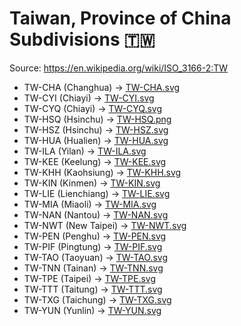 # Taiwan, Province of China Subdivisions 🇹🇼

Source: https://en.wikipedia.org/wiki/ISO_3166-2:TW

* TW-CHA (Changhua) -> [TW-CHA.svg](https://github.com/amckenna41/iso3166-flag-icons/blob/main/iso3166-2-icons/TW/TW-CHA.svg)
* TW-CYI (Chiayi) -> [TW-CYI.svg](https://github.com/amckenna41/iso3166-flag-icons/blob/main/iso3166-2-icons/TW/TW-CYI.svg)
* TW-CYQ (Chiayi) -> [TW-CYQ.svg](https://github.com/amckenna41/iso3166-flag-icons/blob/main/iso3166-2-icons/TW/TW-CYQ.svg)
* TW-HSQ (Hsinchu) -> [TW-HSQ.png](https://github.com/amckenna41/iso3166-flag-icons/blob/main/iso3166-2-icons/TW/TW-HSQ.png)
* TW-HSZ (Hsinchu) -> [TW-HSZ.svg](https://github.com/amckenna41/iso3166-flag-icons/blob/main/iso3166-2-icons/TW/TW-HSZ.svg)
* TW-HUA (Hualien) -> [TW-HUA.svg](https://github.com/amckenna41/iso3166-flag-icons/blob/main/iso3166-2-icons/TW/TW-HUA.svg)
* TW-ILA (Yilan) -> [TW-ILA.svg](https://github.com/amckenna41/iso3166-flag-icons/blob/main/iso3166-2-icons/TW/TW-ILA.svg)
* TW-KEE (Keelung) -> [TW-KEE.svg](https://github.com/amckenna41/iso3166-flag-icons/blob/main/iso3166-2-icons/TW/TW-KEE.svg)
* TW-KHH (Kaohsiung) -> [TW-KHH.svg](https://github.com/amckenna41/iso3166-flag-icons/blob/main/iso3166-2-icons/TW/TW-KHH.svg)
* TW-KIN (Kinmen) -> [TW-KIN.svg](https://github.com/amckenna41/iso3166-flag-icons/blob/main/iso3166-2-icons/TW/TW-KIN.svg)
* TW-LIE (Lienchiang) -> [TW-LIE.svg](https://github.com/amckenna41/iso3166-flag-icons/blob/main/iso3166-2-icons/TW/TW-LIE.svg)
* TW-MIA (Miaoli) -> [TW-MIA.svg](https://github.com/amckenna41/iso3166-flag-icons/blob/main/iso3166-2-icons/TW/TW-MIA.svg)
* TW-NAN (Nantou) -> [TW-NAN.svg](https://github.com/amckenna41/iso3166-flag-icons/blob/main/iso3166-2-icons/TW/TW-NAN.svg)
* TW-NWT (New Taipei) -> [TW-NWT.svg](https://github.com/amckenna41/iso3166-flag-icons/blob/main/iso3166-2-icons/TW/TW-NWT.svg)
* TW-PEN (Penghu) -> [TW-PEN.svg](https://github.com/amckenna41/iso3166-flag-icons/blob/main/iso3166-2-icons/TW/TW-PEN.svg)
* TW-PIF (Pingtung) -> [TW-PIF.svg](https://github.com/amckenna41/iso3166-flag-icons/blob/main/iso3166-2-icons/TW/TW-PIF.svg)
* TW-TAO (Taoyuan) -> [TW-TAO.svg](https://github.com/amckenna41/iso3166-flag-icons/blob/main/iso3166-2-icons/TW/TW-TAO.svg)
* TW-TNN (Tainan) -> [TW-TNN.svg](https://github.com/amckenna41/iso3166-flag-icons/blob/main/iso3166-2-icons/TW/TW-TNN.svg)
* TW-TPE (Taipei) -> [TW-TPE.svg](https://github.com/amckenna41/iso3166-flag-icons/blob/main/iso3166-2-icons/TW/TW-TPE.svg)
* TW-TTT (Taitung) -> [TW-TTT.svg](https://github.com/amckenna41/iso3166-flag-icons/blob/main/iso3166-2-icons/TW/TW-TTT.svg)
* TW-TXG (Taichung) -> [TW-TXG.svg](https://github.com/amckenna41/iso3166-flag-icons/blob/main/iso3166-2-icons/TW/TW-TXG.svg)
* TW-YUN (Yunlin) -> [TW-YUN.svg](https://github.com/amckenna41/iso3166-flag-icons/blob/main/iso3166-2-icons/TW/TW-YUN.svg)
